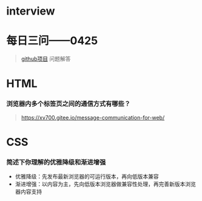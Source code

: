 # interview
# 每日三问——0425
> [github项目](https://github.com/haizlin/fe-interview?utm_source=ZHShareTargetIDMore&utm_medium=social&utm_oi=750848792785354752) 问题解答
# HTML
### 浏览器内多个标签页之间的通信方式有哪些？
> [ https://xv700.gitee.io/message-communication-for-web/ ](https://xv700.gitee.io/message-communication-for-web/)
# CSS
### 简述下你理解的优雅降级和渐进增强
* 优雅降级：先发布最新浏览器的可运行版本，再向低版本兼容
* 渐进增强：以内容为主，先向低版本浏览器做兼容性处理，再完善新版本浏览器内容支持